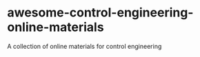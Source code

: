 # awesome-control-engineering-online-materials
A collection of online materials for control engineering
